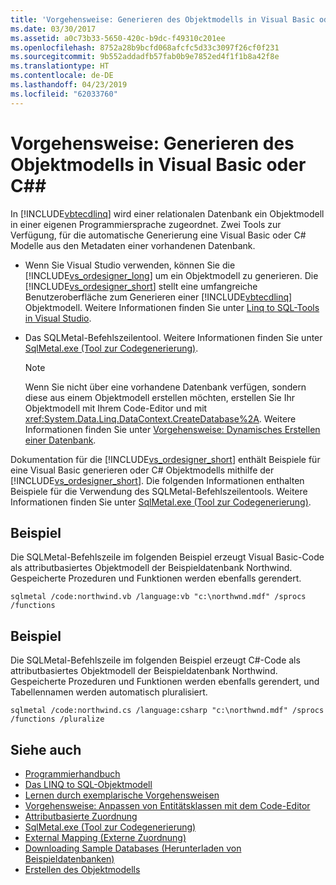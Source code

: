 ```yaml
---
title: 'Vorgehensweise: Generieren des Objektmodells in Visual Basic oder C#'
ms.date: 03/30/2017
ms.assetid: a0c73b33-5650-420c-b9dc-f49310c201ee
ms.openlocfilehash: 8752a28b9bcfd068afcfc5d33c3097f26cf0f231
ms.sourcegitcommit: 9b552addadfb57fab0b9e7852ed4f1f1b8a42f8e
ms.translationtype: HT
ms.contentlocale: de-DE
ms.lasthandoff: 04/23/2019
ms.locfileid: "62033760"
---
```

# <a name="how-to-generate-the-object-model-in-visual-basic-or-c"></a>Vorgehensweise: Generieren des Objektmodells in Visual Basic oder C#\#
In [!INCLUDE[vbtecdlinq](../../../../../../includes/vbtecdlinq-md.md)] wird einer relationalen Datenbank ein Objektmodell in einer eigenen Programmiersprache zugeordnet. Zwei Tools zur Verfügung, für die automatische Generierung eine Visual Basic oder C# Modelle aus den Metadaten einer vorhandenen Datenbank.  
  
- Wenn Sie Visual Studio verwenden, können Sie die [!INCLUDE[vs_ordesigner_long](../../../../../../includes/vs-ordesigner-long-md.md)] um ein Objektmodell zu generieren. Die [!INCLUDE[vs_ordesigner_short](../../../../../../includes/vs-ordesigner-short-md.md)] stellt eine umfangreiche Benutzeroberfläche zum Generieren einer [!INCLUDE[vbtecdlinq](../../../../../../includes/vbtecdlinq-md.md)] Objektmodell. Weitere Informationen finden Sie unter [Linq to SQL-Tools in Visual Studio](https://docs.microsoft.com/visualstudio/data-tools/linq-to-sql-tools-in-visual-studio2).
  
- Das SQLMetal-Befehlszeilentool. Weitere Informationen finden Sie unter [SqlMetal.exe (Tool zur Codegenerierung)](../../../../../../docs/framework/tools/sqlmetal-exe-code-generation-tool.md).  
  
    > [!NOTE]
    >  Wenn Sie nicht über eine vorhandene Datenbank verfügen, sondern diese aus einem Objektmodell erstellen möchten, erstellen Sie Ihr Objektmodell mit Ihrem Code-Editor und mit <xref:System.Data.Linq.DataContext.CreateDatabase%2A>. Weitere Informationen finden Sie unter [Vorgehensweise: Dynamisches Erstellen einer Datenbank](../../../../../../docs/framework/data/adonet/sql/linq/how-to-dynamically-create-a-database.md).  
  
 Dokumentation für die [!INCLUDE[vs_ordesigner_short](../../../../../../includes/vs-ordesigner-short-md.md)] enthält Beispiele für eine Visual Basic generieren oder C# Objektmodells mithilfe der [!INCLUDE[vs_ordesigner_short](../../../../../../includes/vs-ordesigner-short-md.md)]. Die folgenden Informationen enthalten Beispiele für die Verwendung des SQLMetal-Befehlszeilentools. Weitere Informationen finden Sie unter [SqlMetal.exe (Tool zur Codegenerierung)](../../../../../../docs/framework/tools/sqlmetal-exe-code-generation-tool.md).  
  
## <a name="example"></a>Beispiel  
 Die SQLMetal-Befehlszeile im folgenden Beispiel erzeugt Visual Basic-Code als attributbasiertes Objektmodell der Beispieldatenbank Northwind. Gespeicherte Prozeduren und Funktionen werden ebenfalls gerendert.  
  
```  
sqlmetal /code:northwind.vb /language:vb "c:\northwnd.mdf" /sprocs /functions  
```  
  
## <a name="example"></a>Beispiel  
 Die SQLMetal-Befehlszeile im folgenden Beispiel erzeugt C#-Code als attributbasiertes Objektmodell der Beispieldatenbank Northwind. Gespeicherte Prozeduren und Funktionen werden ebenfalls gerendert, und Tabellennamen werden automatisch pluralisiert.  
  
```  
sqlmetal /code:northwind.cs /language:csharp "c:\northwnd.mdf" /sprocs /functions /pluralize  
```  
  
## <a name="see-also"></a>Siehe auch

- [Programmierhandbuch](../../../../../../docs/framework/data/adonet/sql/linq/programming-guide.md)
- [Das LINQ to SQL-Objektmodell](../../../../../../docs/framework/data/adonet/sql/linq/the-linq-to-sql-object-model.md)
- [Lernen durch exemplarische Vorgehensweisen](../../../../../../docs/framework/data/adonet/sql/linq/learning-by-walkthroughs.md)
- [Vorgehensweise: Anpassen von Entitätsklassen mit dem Code-Editor](../../../../../../docs/framework/data/adonet/sql/linq/how-to-customize-entity-classes-by-using-the-code-editor.md)
- [Attributbasierte Zuordnung](../../../../../../docs/framework/data/adonet/sql/linq/attribute-based-mapping.md)
- [SqlMetal.exe (Tool zur Codegenerierung)](../../../../../../docs/framework/tools/sqlmetal-exe-code-generation-tool.md)
- [External Mapping (Externe Zuordnung)](../../../../../../docs/framework/data/adonet/sql/linq/external-mapping.md)
- [Downloading Sample Databases (Herunterladen von Beispieldatenbanken)](../../../../../../docs/framework/data/adonet/sql/linq/downloading-sample-databases.md)
- [Erstellen des Objektmodells](../../../../../../docs/framework/data/adonet/sql/linq/creating-the-object-model.md)
